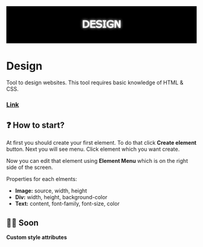 <img src="assets/design-icon.png">

# Design

Tool to design websites. This tool requires basic knowledge of HTML & CSS.

### **[Link](https://wronadev.github.io/design/)**

## ❓ How to start?
At first you should create your first element. To do that click **Create element** button. Next you will see menu. Click element which you want create.

Now you can edit that element using **Element Menu** which is on the right side of the screen.

Properties for each elments:
 * **Image:** source, width, height
 * **Div:** width, height, background-color
 * **Text:** content, font-family, font-size, color

## 😮‍💨 Soon
**Custom style attributes**
